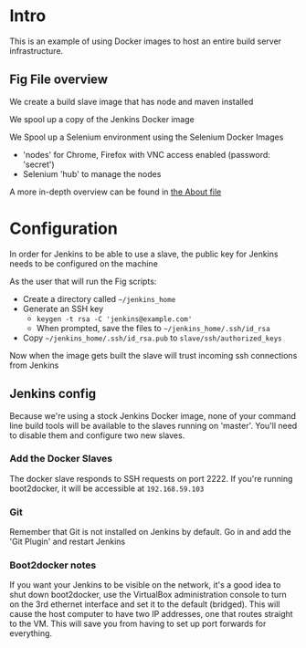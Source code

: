 Intro
=====

This is an example of using Docker images to host an entire build server infrastructure.

## Fig File overview

We create a build slave image that has node and maven installed

We spool up a copy of the Jenkins Docker image

We Spool up a Selenium environment using the Selenium Docker Images
 - 'nodes' for Chrome, Firefox with VNC access enabled (password: 'secret')
 - Selenium 'hub' to manage the nodes

A more in-depth overview can be found in [the About file](ABOUT.md)

Configuration
=============

In order for Jenkins to be able to use a slave, the public key for Jenkins needs to be configured on the machine

As the user that will run the Fig scripts:

* Create a directory called `~/jenkins_home`
* Generate an SSH key
    - `keygen -t rsa -C 'jenkins@example.com'`
    - When prompted, save the files to `~/jenkins_home/.ssh/id_rsa`
* Copy `~/jenkins_home/.ssh/id_rsa.pub` to `slave/ssh/authorized_keys`

Now when the image gets built the slave will trust incoming ssh connections from Jenkins

## Jenkins config

Because we're using a stock Jenkins Docker image, none of your command line build tools will be available to the slaves
running on 'master'.  You'll need to disable them and configure two new slaves.

### Add the Docker Slaves

The docker slave responds to SSH requests on port 2222.  If you're running boot2docker, it will be accessible at 
`192.168.59.103`

### Git 

Remember that Git is not installed on Jenkins by default.  Go in and add the 'Git Plugin' and restart Jenkins

### Boot2docker notes

If you want your Jenkins to be visible on the network, it's a good idea to shut down boot2docker, use the VirtualBox
administration console to turn on the 3rd ethernet interface and set it to the default (bridged).  This will cause the
host computer to have two IP addresses, one that routes straight to the VM.  This will save you from having to set up
port forwards for everything.
